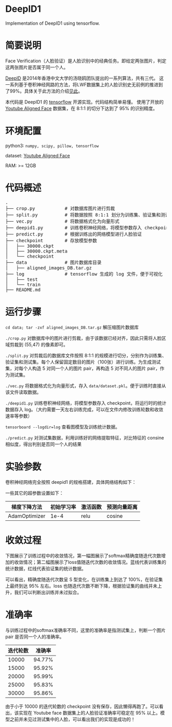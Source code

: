 DeepID1
===
Implementation of DeepID1 using tensorflow.

# 简要说明
Face Verification（人脸验证）是人脸识别中的经典任务。即给定两张图片，判定这两张图片是否属于同一个人。

[DeepID](http://mmlab.ie.cuhk.edu.hk/pdf/YiSun_CVPR14.pdf) 是2014年香港中文大学的汤晓鸥团队提出的一系列算法，共有三代。
这一系列基于卷积神经网路的方法，将LWF数据集上的人脸识别史无前例的推进到了99%。具体关于此方法的介绍[见此](http://blog.csdn.net/stdcoutzyx/article/details/42091205)。

本代码是 DeepID1 的 [tensorflow](https://www.tensorflow.org/) 开源实现。代码结构简单易懂。
使用了开放的 [Youtube Aligned Face](http://www.cs.tau.ac.il/~wolf/ytfaces/) 数据集，在 8:1:1 的切分下达到了 95% 的识别精度。

# 环境配置
python3: `numpy, scipy, pillow, tensorflow`

dataset: [Youtube Aligned Face](http://www.cs.tau.ac.il/~wolf/ytfaces/)

RAM: >= 12GB

# 代码概述
<pre>
.
├── crop.py           # 对数据库图片进行剪裁
├── split.py          # 将数据按照 8:1:1 划分为训练集、验证集和测试集
├── vec.py            # 将数据格式化为向量形式
├── deepid1.py        # 训练卷积神经网络，将模型参数存入 checkpoint
├── predict.py        # 根据训练出的网络模型进行人脸验证
├── checkpoint        # 存放模型参数
│   ├── 30000.ckpt
│   ├── 30000.ckpt.meta
│   └── checkpoint
├── data              # 图片数据库目录
│   ├── aligned_images_DB.tar.gz
├── log               # tensorflow 生成的 log 文件，便于可视化
│   ├── test
│   └── train
├── README.md
</pre>

# 运行步骤
`cd data; tar -zxf aligned_images_DB.tar.gz` 解压缩图片数据库

`./crop.py` 对数据库中的图片进行剪裁，由于该数据已经对齐，因此只需将人脸区域剪裁到 (55,47) 的像素即可。

`./split.py` 对剪裁后的数据库文件按照 8:1:1 的规模进行切分，分别作为训练集、验证集和测试集。每个人保留固定数目的图片（100张）进行训练。为生成测试集，对每个人构造 5 对同一个人的图片 pair，再构造 5 对不同人的图片 pair，作为测试集。

`./vec.py` 将数据格式化为向量形式，存入 `data/dataset.pkl`。便于训练时直接从该文件读取数据。

`./deepid1.py` 训练卷积神经网络，将模型参数存入 checkpoint，将运行时的统计数据存入 log。（大约需要一天左右训练完成，可以在文件内修改训练轮数和收敛速率等参数）

`tensorboard --logdir=log` 查看图模型及训练统计数据。

`./predict.py` 对测试集数据，利用训练好的网络提取特征，对比特征的 consine 相似度，得出判别是否同一个人的结果

# 实验参数
卷积神经网络完全按照 deepid1 的规格搭建，具体网络结构如下：

一些其它的超参数设置如下：

|梯度下降方法|初始学习率|激活函数|预测向量距离|
|----------|--------|-------|----------|
|AdamOptimizer| 1e-4|   relu|    cosine|

# 收敛过程
下图展示了训练过程中的收敛情况，第一幅图展示了softmax精确度随迭代次数增加的收敛情况；第二幅图展示了loss值随迭代次数的收敛情况。蓝线代表训练集的统计数据，红线代表验证集的统计数据。

可以看出，精确度随迭代次数呈 S 型变化，在训练集上到达了 100%，在验证集上最终到达 95% 左右。loss 也随迭代次数不断下降，根据验证集的曲线并未上升，我们可以判断出训练并未过拟合。

# 准确率
与训练过程中的softmax准确率不同，这里的准确率是指测试集上，判断一个图片 pair 是否同一个人的准确率。

|迭代轮数|准确率|
|-----|------|
|10000|94.77%|
|15000|95.92%|
|20000|95.99%|
|25000|95.83%|
|30000|95.86%|
由于小于 10000 的迭代轮数的 checkpoint 没有保存，因此懒得再跑了。可以看出，该实现在 Youtube face 数据集上的人脸验证准确率可稳定在 95% 以上。模型之前并未见过测试集中的人脸，可以看出我们的实现是成功的！
